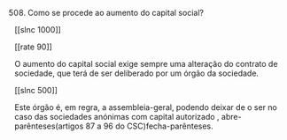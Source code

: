 508.  Como  se procede ao aumento do capital  social?

[[slnc 1000]]

[[rate 90]]

O aumento  do capital social exige  sempre  uma  alteração do  contrato de sociedade, que terá de  ser  deliberado  por  um  órgão  da  sociedade.

[[slnc 500]]

Este órgão  é, em  regra, a assembleia-geral, podendo  deixar  de o ser no caso das sociedades anónimas  com capital autorizado , abre-parênteses(artigos 87 a 96 do CSC)fecha-parênteses.

